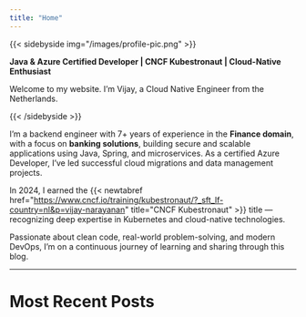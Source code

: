 ```yaml
---
title: "Home"
---
```


{{< sidebyside img="/images/profile-pic.png" >}}

**Java & Azure Certified Developer | CNCF Kubestronaut | Cloud-Native Enthusiast**

Welcome to my website. I’m Vijay, a Cloud Native Engineer from the Netherlands.

{{< /sidebyside >}}

I’m a backend engineer with 7+ years of experience in the **Finance domain**, with a focus on **banking solutions**, building secure and scalable applications using Java, Spring, and microservices. As a certified Azure Developer, I’ve led successful cloud migrations and data management projects.

In 2024, I earned the {{< newtabref  href="https://www.cncf.io/training/kubestronaut/?_sft_lf-country=nl&p=vijay-narayanan" title="CNCF Kubestronaut" >}} title — recognizing deep expertise in Kubernetes and cloud-native technologies.

Passionate about clean code, real-world problem-solving, and modern DevOps, I’m on a continuous journey of learning and sharing through this blog.

---
# Most Recent Posts